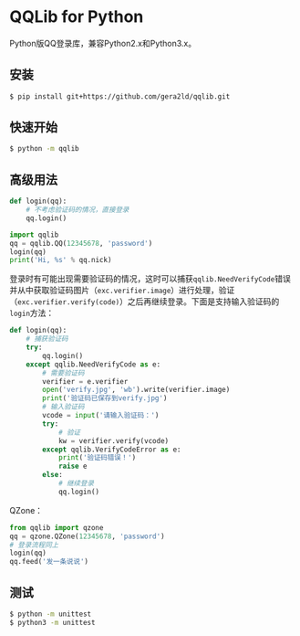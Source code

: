 QQLib for Python
===

Python版QQ登录库，兼容Python2.x和Python3.x。

安装
---
``` sh
$ pip install git+https://github.com/gera2ld/qqlib.git
```

快速开始
---
``` sh
$ python -m qqlib
```

高级用法
---
``` python
def login(qq):
    # 不考虑验证码的情况，直接登录
    qq.login()

import qqlib
qq = qqlib.QQ(12345678, 'password')
login(qq)
print('Hi, %s' % qq.nick)
```

登录时有可能出现需要验证码的情况，这时可以捕获`qqlib.NeedVerifyCode`错误并从中获取验证码图片（`exc.verifier.image`）进行处理，验证（`exc.verifier.verify(code)`）之后再继续登录。下面是支持输入验证码的`login`方法：
``` python
def login(qq):
    # 捕获验证码
    try:
        qq.login()
    except qqlib.NeedVerifyCode as e:
        # 需要验证码
        verifier = e.verifier
        open('verify.jpg', 'wb').write(verifier.image)
        print('验证码已保存到verify.jpg')
        # 输入验证码
        vcode = input('请输入验证码：')
        try:
            # 验证
            kw = verifier.verify(vcode)
        except qqlib.VerifyCodeError as e:
            print('验证码错误！')
            raise e
        else:
            # 继续登录
            qq.login()
```

QZone：
``` python
from qqlib import qzone
qq = qzone.QZone(12345678, 'password')
# 登录流程同上
login(qq)
qq.feed('发一条说说')
```

测试
---
``` sh
$ python -m unittest
$ python3 -m unittest
```
